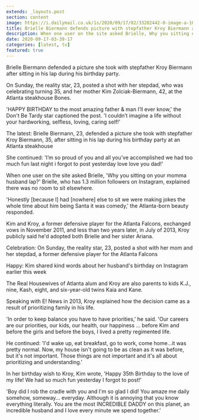 ```yaml
---
extends: _layouts.post
section: content
image: https://i.dailymail.co.uk/1s/2020/09/17/02/33282442-0-image-a-10_1600307908407.jpg 
title: Brielle Biermann defends picture with stepfather Kroy Biermann after sitting in his lap during party 
description: When one user on the site asked Brielle, Why you sitting on your momma husband lap? Brielle, who has 1.3 million followers on Instagram, explained there was no room to sit elsewhere. 
date: 2020-09-17-03-39-17 
categories: [latest, tv] 
featured: true 
--- 
```

Brielle Biermann defended a picture she took with stepfather Kroy Biermann after sitting in his lap during his birthday party.

On Sunday, the reality star, 23, posted a shot with her stepdad, who was celebrating turning 35, and her mother Kim Zolciak-Biermann, 42, at the Atlanta steakhouse Bones.

'HAPPY BIRTHDAY to the most amazing father & man I’ll ever know,' the Don't Be Tardy star captioned the post. 'I couldn’t imagine a life without your hardworking, selfless, loving, caring self!'

The latest: Brielle Biermann, 23, defended a picture she took with stepfather Kroy Biermann, 35, after sitting in his lap during his birthday party at an Atlanta steakhouse 

She continued: 'I’m so proud of you and all you’ve accomplished we had too much fun last night i forgot to post yesterday love love you dad!'

When one user on the site asked Brielle, 'Why you sitting on your momma husband lap?' Brielle, who has 1.3 million followers on Instagram, explained there was no room to sit elsewhere.

'Honestly [because I] had [nowhere] else to sit we were making jokes the whole time about him being Santa it was comedy,' the Atlanta-born beauty responded.

Kim and Kroy, a former defensive player for the Atlanta Falcons, exchanged vows in November 2011, and less than two years later, in July of 2013, Kroy publicly said he'd adopted both Brielle and her sister Ariana.

Celebration: On Sunday, the reality star, 23, posted a shot with her mom and her stepdad, a former defensive player for the Atlanta Falcons

Happy: Kim shared kind words about her husband's birthday on Instagram earlier this week

The Real Housewives of Atlanta alum and Kroy are also parents to kids K.J., nine, Kash, eight, and six-year-old twins Kaia and Kane.

Speaking with E! News in 2013, Kroy explained how the decision came as a result of prioritizing family in his life.

'In order to keep balance you have to have priorities,' he said. 'Our careers are our priorities, our kids, our health, our happiness ... before Kim and before the girls and before the boys, I lived a pretty regimented life.

He continued: 'I'd wake up, eat breakfast, go to work, come home…it was pretty normal. Now, my house isn't going to be as clean as it was before, but it's not important. Those things are not important and it's all about prioritizing and understanding.'

In her birthday wish to Kroy, Kim wrote, 'Happy 35th Birthday to the love of my life! We had so much fun yesterday I forgot to post!'

'Boy did I rob the cradle with you and I'm so glad I did! You amaze me daily somehow, someway... everyday. Although it is annoying that you know everything literally. You are the most INCREDIBLE DADDY on this planet, an incredible husband and I love every minute we spend together.'

